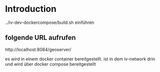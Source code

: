 # Introduction

../iv-dev-dockercompose/build.sh einführen

## folgende URL aufrufen
http://localhost:8084/geoserver/


es wird in einem docker container bereitgestellt. 
ist in dem iv-network drin
und wird über docker compose bereitgestellt

